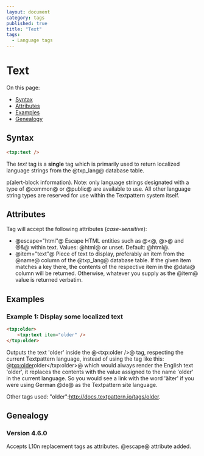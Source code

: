 ```yaml
---
layout: document
category: tags
published: true
title: "Text"
tags:
  - Language tags
---
```


# Text

On this page:

* [Syntax](#user-content-syntax)
* [Attributes](#user-content-attributes)
* [Examples](#user-content-examples)
* [Genealogy](#user-content-genealogy)

## Syntax

```html
<txp:text />
```

The *text* tag is a __single__ tag which is primarily used to return localized language strings from the @txp_lang@ database table.

p(alert-block information). Note: only language strings designated with a type of @common@ or @public@ are available to use. All other language string types are reserved for use within the Textpattern system itself.

## Attributes

Tag will accept the following attributes (*case-sensitive*):

* @escape="html"@
Escape HTML entities such as @<@, @>@ and @&@ within text.
Values: @html@ or unset.
Default: @html@.
* @item="text"@
Piece of text to display, preferably an item from the @name@ column of the @txp_lang@ database table. If the given item matches a key there, the contents of the respective item in the @data@ column will be returned. Otherwise, whatever you supply as the @item@ value is returned verbatim.

## Examples

### Example 1: Display some localized text

```html
<txp:older>
    <txp:text item="older" />
</txp:older>
```

Outputs the text 'older' inside the @<txp:older />@ tag, respecting the current Textpattern language, instead of using the tag like this: @<txp:older>older</txp:older>@ which would always render the English text 'older', it replaces the contents with the value assigned to the name 'older' in the current language. So you would see a link with the word 'älter' if you were using German @de@ as the Textpattern site language.

Other tags used: "older":http://docs.textpattern.io/tags/older.

## Genealogy

### Version 4.6.0

Accepts L10n replacement tags as attributes.
@escape@ attribute added.
